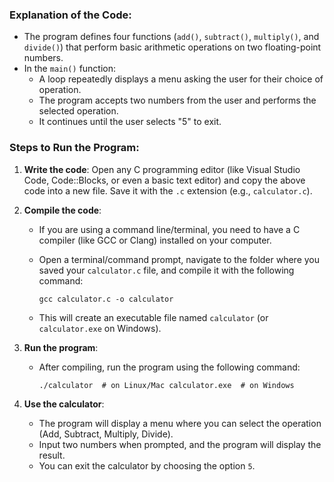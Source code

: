 ### Explanation of the Code:

*   The program defines four functions (`add()`, `subtract()`, `multiply()`, and `divide()`) that perform basic arithmetic operations on two floating-point numbers.
*   In the `main()` function:
    *   A loop repeatedly displays a menu asking the user for their choice of operation.
    *   The program accepts two numbers from the user and performs the selected operation.
    *   It continues until the user selects "5" to exit.

### Steps to Run the Program:

1.  **Write the code**: Open any C programming editor (like Visual Studio Code, Code::Blocks, or even a basic text editor) and copy the above code into a new file. Save it with the `.c` extension (e.g., `calculator.c`).
2.  **Compile the code**:
    *   If you are using a command line/terminal, you need to have a C compiler (like GCC or Clang) installed on your computer.
    *   Open a terminal/command prompt, navigate to the folder where you saved your `calculator.c` file, and compile it with the following command:
        
        `gcc calculator.c -o calculator`
        
    *   This will create an executable file named `calculator` (or `calculator.exe` on Windows).
3.  **Run the program**:
    *   After compiling, run the program using the following command:
        
        `./calculator  # on Linux/Mac calculator.exe  # on Windows`
        
4.  **Use the calculator**:
    *   The program will display a menu where you can select the operation (Add, Subtract, Multiply, Divide).
    *   Input two numbers when prompted, and the program will display the result.
    *   You can exit the calculator by choosing the option `5`.
